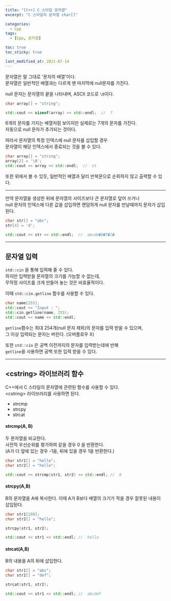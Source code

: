 ```yaml
---
title: "[C++] C 스타일 문자열"
excerpt: "C 스타일의 문자열 char[]"

categories:
  - Cpp
tags:
  - [Cpp, 문자열]

toc: true
toc_sticky: true

last_modified_at: 2021-07-14
---
```


문자열은 말 그대로 '문자의 배열'이다.   
문자열은 일반적인 배열과는 다르게 맨 마지막에 null문자를 가진다.

null 문자는 문자열의 끝을 나타내며, ASCII 코드로 `\0`이다.

```cpp
char array[] = "string";

std::cout << sizeof(array) << std::endl;  //  7
```

6개의 문자를 가지는 배열처럼 보이지만 실제로는 7개의 문자를 가진다.   
자동으로 null 문자가 추가되는 것이다.

따라서 문자열의 특정 인덱스에 null 문자를 삽입할 경우   
문자열이 해당 인덱스에서 종료되는 것을 볼 수 있다.

```cpp
char array[] = "string";
array[2] = '\0';
std::cout << array << std::endl;  //  st
```

또한 위에서 볼 수 있듯, 일반적인 배열과 달리 반복문으로 순회하지 않고 출력할 수 있다.

___

만약 문자열을 생성한 뒤에 문자열의 사이즈보다 큰 문자열로 덮어 쓰거나   
null 문자의 인덱스에 다른 값을 삽입하면 랜덤하게 null 문자를 만날때까지 문자가 삽입된다.

```cpp
char str[] = "abc";
str[4] = 'd';

std::cout << str << std::endl;  //  abcde�0�T�[�
```

___

## 문자열 입력

`std::cin` 을 통해 입력해 줄 수 있다.   
하지만 입력받을 문자열의 크기를 가늠할 수 없는데,   
무작정 사이즈를 크게 만들어 놓는 것은 비효율적이다.

이때 `std::cin.getline` 함수를 사용할 수 있다.

```cpp
char name[255];
std::cout << "Input : ";
std::cin.getline(name, 255);
std::cout << name << std::endl;
```

`getline`함수는 최대 254개(null 문자 제외)의 문자를 입력 받을 수 있으며,   
그 이상 입력되는 문자는 버린다. (오버플로우 X)

또한 `std::cin` 은 공백 이전까지의 문자를 입력받는데에 반해   
`getline`을 사용하면 공백 또한 입력 받을 수 있다.

___

## \<cstring> 라이브러리 함수

C++에서 C 스타일의 문자열에 관련된 함수를 사용할 수 있다.   
\<cstring> 라이브러리를 사용하면 된다.

* strcmp
* strcpy
* strcat

#### strcmp(A, B)

두 문자열을 비교한다.   
사전적 우선순위를 평가하여 같을 경우 0 을 반환한다.   
(A가 더 앞에 있는 경우 -1을, 뒤에 있을 경우 1을 반환한다.)

```cpp
char str1[] = "hello";
char str2[] = "hello";

std::cout << strcmp(str1, str2) << std::endl; //  0
```

#### strcpy(A,B)

B의 문자열을 A에 복사한다. 이때 A가 B보다 배열의 크기가 작을 경우 잘못된 내용이 삽입된다.

```cpp
char str1[100];
char str2[] = "hello";

strcpy(str1, str2);

std::cout << str1 << std::endl; //  hello
```

#### strcat(A,B)

B의 내용을 A의 뒤에 삽입한다.

```cpp
char str1[] = "abc";
char str2[] = "def";

strcat(str1, str2);

std::cout << str1 << std::endl; //  abcdef
```